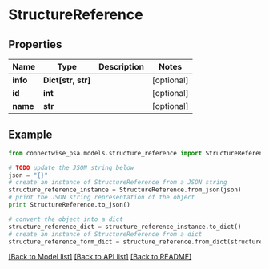 # StructureReference


## Properties
Name | Type | Description | Notes
------------ | ------------- | ------------- | -------------
**info** | **Dict[str, str]** |  | [optional] 
**id** | **int** |  | [optional] 
**name** | **str** |  | [optional] 

## Example

```python
from connectwise_psa.models.structure_reference import StructureReference

# TODO update the JSON string below
json = "{}"
# create an instance of StructureReference from a JSON string
structure_reference_instance = StructureReference.from_json(json)
# print the JSON string representation of the object
print StructureReference.to_json()

# convert the object into a dict
structure_reference_dict = structure_reference_instance.to_dict()
# create an instance of StructureReference from a dict
structure_reference_form_dict = structure_reference.from_dict(structure_reference_dict)
```
[[Back to Model list]](../README.md#documentation-for-models) [[Back to API list]](../README.md#documentation-for-api-endpoints) [[Back to README]](../README.md)


